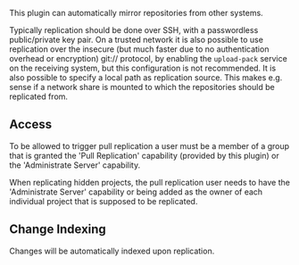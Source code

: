 This plugin can automatically mirror repositories from other systems.

Typically replication should be done over SSH, with a passwordless
public/private key pair.  On a trusted network it is also possible to
use replication over the insecure (but much faster due to no
authentication overhead or encryption) git:// protocol, by enabling
the `upload-pack` service on the receiving system, but this
configuration is not recommended.  It is also possible to specify a
local path as replication source. This makes e.g. sense if a network
share is mounted to which the repositories should be replicated from.

Access
------

To be allowed to trigger pull replication a user must be a member of a
group that is granted the 'Pull Replication' capability (provided
by this plugin) or the 'Administrate Server' capability.

When replicating hidden projects, the pull replication user needs to have
the 'Administrate Server' capability or being added as the owner of each
individual project that is supposed to be replicated.

Change Indexing
--------

Changes will be automatically indexed upon replication.
